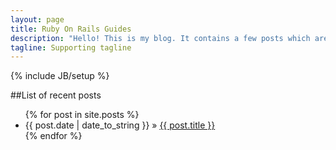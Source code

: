 ```yaml
---
layout: page
title: Ruby On Rails Guides
description: "Hello! This is my blog. It contains a few posts which are presented as a little Rails guides. Recently I find a lot of interesting situations, so I decided to create this blog and describe these situations and share my ideas, axperience and thoughts with you. I hope you will enjoy my posts"
tagline: Supporting tagline
---
```

{% include JB/setup %}

##List of recent posts

<ul class="posts">
  {% for post in site.posts %}
    <li><span>{{ post.date | date_to_string }}</span> &raquo; <a href="{{ BASE_PATH }}{{ post.url }}">{{ post.title }}</a></li>
  {% endfor %}
</ul>

